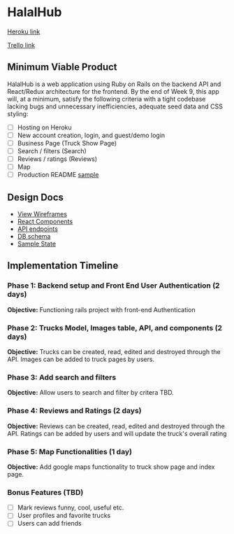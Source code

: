 # HalalHub

[Heroku link][heroku]

[Trello link][trello]

[heroku]: http://www.herokuapp.com
[trello]: https://trello.com/b/alWudje4/halalhub-schedule

## Minimum Viable Product

HalalHub is a web application using Ruby on Rails on the backend API and
React/Redux architecture for the frontend. By the end of Week 9, this app will,
at a minimum, satisfy the following criteria with a tight codebase lacking
bugs and unnecessary inefficiencies, adequate seed data and CSS styling:

- [ ] Hosting on Heroku
- [ ] New account creation, login, and guest/demo login
- [ ] Business Page (Truck Show Page)
- [ ] Search / filters (Search)
- [ ] Reviews / ratings (Reviews)
- [ ] Map
- [ ] Production README [sample](docs/production_readme.md)

## Design Docs
* [View Wireframes][wireframes]
* [React Components][components]
* [API endpoints][api-endpoints]
* [DB schema][schema]
* [Sample State][sample-state]

[wireframes]: docs/wireframes
[components]: docs/component-hierarchy.md
[sample-state]: docs/sample-state.md
[api-endpoints]: docs/api-endpoints.md
[schema]: docs/schema.md

## Implementation Timeline

### Phase 1: Backend setup and Front End User Authentication (2 days)

**Objective:** Functioning rails project with front-end Authentication

### Phase 2: Trucks Model, Images table, API, and components (2 days)

**Objective:** Trucks can be created, read, edited and destroyed through
the API. Images can be added to truck pages by users.

### Phase 3: Add search and filters

**Objective:** Allow users to search and filter by critera TBD.

### Phase 4: Reviews and Ratings (2 days)

**Objective:** Reviews can be created, read, edited and destroyed through the API.
Ratings can be added by users and will update the truck's overall rating

### Phase 5: Map Functionalities (1 day)

**Objective:** Add google maps functionality to truck show page and index page.

### Bonus Features (TBD)
- [ ] Mark reviews funny, cool, useful etc.
- [ ] User profiles and favorite trucks
- [ ] Users can add friends
